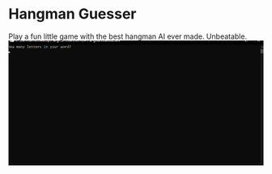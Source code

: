 # Hangman Guesser
Play a fun little game with the best hangman AI ever made. Unbeatable.
![](Screenshot.png)
